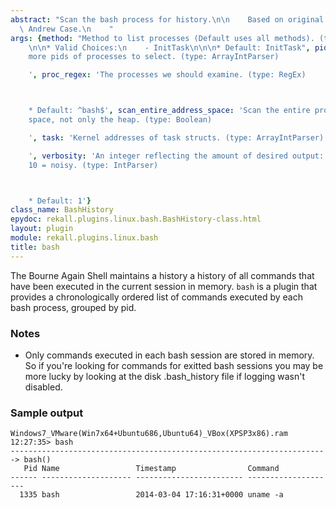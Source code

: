 ```yaml
---
abstract: "Scan the bash process for history.\n\n    Based on original algorithm by\
  \ Andrew Case.\n    "
args: {method: "Method to list processes (Default uses all methods). (type: ChoiceArray)\n\
    \n\n* Valid Choices:\n    - InitTask\n\n\n* Default: InitTask", pids: 'One or
    more pids of processes to select. (type: ArrayIntParser)

    ', proc_regex: 'The processes we should examine. (type: RegEx)



    * Default: ^bash$', scan_entire_address_space: 'Scan the entire process address
    space, not only the heap. (type: Boolean)

    ', task: 'Kernel addresses of task structs. (type: ArrayIntParser)

    ', verbosity: 'An integer reflecting the amount of desired output: 0 = quiet,
    10 = noisy. (type: IntParser)



    * Default: 1'}
class_name: BashHistory
epydoc: rekall.plugins.linux.bash.BashHistory-class.html
layout: plugin
module: rekall.plugins.linux.bash
title: bash
---
```


The Bourne Again Shell maintains a history a history of all commands that
have been executed in the current session in memory. `bash` is a plugin that
provides a chronologically ordered list of commands executed by each bash
process, grouped by pid.


### Notes

* Only commands executed in each bash session are stored in memory. So if
you're looking for commands for exitted bash sessions you may be more lucky
by looking at the disk .bash_history file if logging wasn't disabled.

### Sample output

```
Windows7_VMware(Win7x64+Ubuntu686,Ubuntu64)_VBox(XPSP3x86).ram 12:27:35> bash
-----------------------------------------------------------------------> bash()
   Pid Name                 Timestamp                Command
------ -------------------- ------------------------ --------------------
  1335 bash                 2014-03-04 17:16:31+0000 uname -a
```
